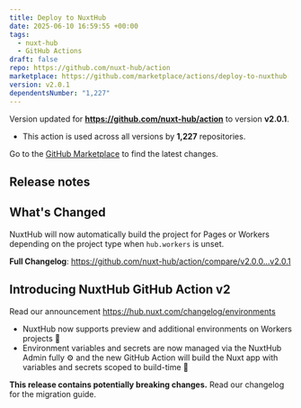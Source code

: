 ```yaml
---
title: Deploy to NuxtHub
date: 2025-06-10 16:59:55 +00:00
tags:
  - nuxt-hub
  - GitHub Actions
draft: false
repo: https://github.com/nuxt-hub/action
marketplace: https://github.com/marketplace/actions/deploy-to-nuxthub
version: v2.0.1
dependentsNumber: "1,227"
---
```



Version updated for **https://github.com/nuxt-hub/action** to version **v2.0.1**.
- This action is used across all versions by **1,227** repositories.

Go to the [GitHub Marketplace](https://github.com/marketplace/actions/deploy-to-nuxthub) to find the latest changes.

## Release notes

## What's Changed

NuxtHub will now automatically build the project for Pages or Workers depending on the project type when `hub.workers` is unset.

**Full Changelog**: https://github.com/nuxt-hub/action/compare/v2.0.0...v2.0.1

## Introducing NuxtHub GitHub Action v2

Read our announcement https://hub.nuxt.com/changelog/environments

- NuxtHub now supports preview and additional environments on Workers projects 🥳  
- Environment variables and secrets are now managed via the NuxtHub Admin fully ⚙️  and the new GitHub Action will build the Nuxt app with variables and secrets scoped to build-time 🧰 

**This release contains potentially breaking changes.** Read our changelog for the migration guide.
